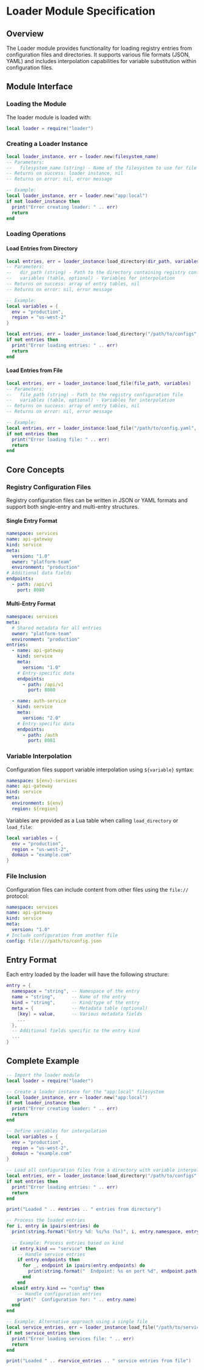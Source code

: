 # Loader Module Specification

## Overview

The Loader module provides functionality for loading registry entries from configuration files and directories.
It supports various file formats (JSON, YAML) and includes interpolation capabilities for variable substitution within
configuration files.

## Module Interface

### Loading the Module

The loader module is loaded with:

```lua
local loader = require("loader")
```

### Creating a Loader Instance

```lua
local loader_instance, err = loader.new(filesystem_name)
-- Parameters: 
--   filesystem_name (string) - Name of the filesystem to use for file operations
-- Returns on success: loader instance, nil
-- Returns on error: nil, error message

-- Example:
local loader_instance, err = loader.new("app:local")
if not loader_instance then
  print("Error creating loader: " .. err)
  return
end
```

### Loading Operations

#### Load Entries from Directory

```lua
local entries, err = loader_instance:load_directory(dir_path, variables)
-- Parameters: 
--   dir_path (string) - Path to the directory containing registry configuration files
--   variables (table, optional) - Variables for interpolation
-- Returns on success: array of entry tables, nil
-- Returns on error: nil, error message

-- Example:
local variables = {
  env = "production",
  region = "us-west-2"
}

local entries, err = loader_instance:load_directory("/path/to/configs", variables)
if not entries then
  print("Error loading entries: " .. err)
  return
end
```

#### Load Entries from File

```lua
local entries, err = loader_instance:load_file(file_path, variables)
-- Parameters:
--   file_path (string) - Path to the registry configuration file
--   variables (table, optional) - Variables for interpolation
-- Returns on success: array of entry tables, nil
-- Returns on error: nil, error message

-- Example:
local entries, err = loader_instance:load_file("/path/to/config.yaml", variables)
if not entries then
  print("Error loading file: " .. err)
  return
end
```

## Core Concepts

### Registry Configuration Files

Registry configuration files can be written in JSON or YAML formats and support both single-entry and multi-entry
structures.

#### Single Entry Format

```yaml
namespace: services
name: api-gateway
kind: service
meta:
  version: "1.0"
  owner: "platform-team"
  environment: "production"
# Additional data fields
endpoints:
  - path: /api/v1
    port: 8080
```

#### Multi-Entry Format

```yaml
namespace: services
meta:
  # Shared metadata for all entries
  owner: "platform-team"
  environment: "production"
entries:
  - name: api-gateway
    kind: service
    meta:
      version: "1.0"
    # Entry-specific data
    endpoints:
      - path: /api/v1
        port: 8080

  - name: auth-service
    kind: service
    meta:
      version: "2.0"
    # Entry-specific data
    endpoints:
      - path: /auth
        port: 8081
```

### Variable Interpolation

Configuration files support variable interpolation using `${variable}` syntax:

```yaml
namespace: ${env}-services
name: api-gateway
kind: service
meta:
  environment: ${env}
  region: ${region}
```

Variables are provided as a Lua table when calling `load_directory` or `load_file`:

```lua
local variables = {
  env = "production",
  region = "us-west-2",
  domain = "example.com"
}
```

### File Inclusion

Configuration files can include content from other files using the `file://` protocol:

```yaml
namespace: services
name: api-gateway
kind: service
meta:
  version: "1.0"
# Include configuration from another file
config: file:///path/to/config.json
```

## Entry Format

Each entry loaded by the loader will have the following structure:

```lua
entry = {
  namespace = "string", -- Namespace of the entry
  name = "string",      -- Name of the entry
  kind = "string",      -- Kind/type of the entry
  meta = {              -- Metadata table (optional)
    [key] = value,      -- Various metadata fields
    ...
  },
  -- Additional fields specific to the entry kind
  ...
}
```

## Complete Example

```lua
-- Import the loader module
local loader = require("loader")

-- Create a loader instance for the "app:local" filesystem
local loader_instance, err = loader.new("app:local")
if not loader_instance then
  print("Error creating loader: " .. err)
  return
end

-- Define variables for interpolation
local variables = {
  env = "production",
  region = "us-west-2",
  domain = "example.com"
}

-- Load all configuration files from a directory with variable interpolation
local entries, err = loader_instance:load_directory("/path/to/configs", variables)
if not entries then
  print("Error loading entries: " .. err)
  return
end

print("Loaded " .. #entries .. " entries from directory")

-- Process the loaded entries
for i, entry in ipairs(entries) do
  print(string.format("Entry %d: %s/%s (%s)", i, entry.namespace, entry.name, entry.kind))
  
  -- Example: Process entries based on kind
  if entry.kind == "service" then
    -- Handle service entries
    if entry.endpoints then
      for _, endpoint in ipairs(entry.endpoints) do
        print(string.format("  Endpoint: %s on port %d", endpoint.path, endpoint.port))
      end
    end
  elseif entry.kind == "config" then
    -- Handle configuration entries
    print("  Configuration for: " .. entry.name)
  end
end

-- Example: Alternative approach using a single file
local service_entries, err = loader_instance:load_file("/path/to/services.yaml", variables)
if not service_entries then
  print("Error loading services file: " .. err)
  return
end

print("Loaded " .. #service_entries .. " service entries from file")
```